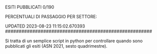 ESITI PUBBLICATI 0/190 

PERCENTUALI DI PASSAGGIO PER SETTORE:

UPDATED 2023-08-23 11:15:02.670393
###################################################### 

Si tratta di un semplice script in python per controllare quando sono pubblicati gli esiti (ASN 2021, sesto quadrimestre).

